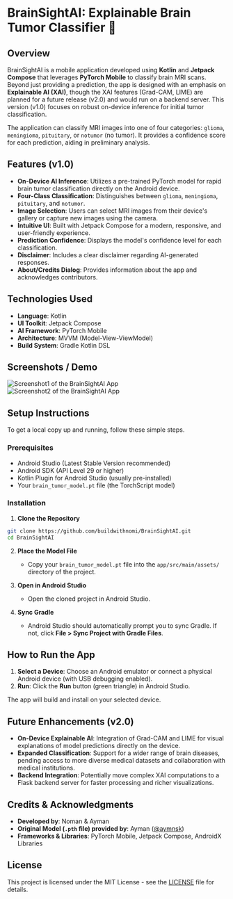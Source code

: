 # BrainSightAI: Explainable Brain Tumor Classifier 🧠

## Overview

BrainSightAI is a mobile application developed using **Kotlin** and **Jetpack Compose** that leverages **PyTorch Mobile** to classify brain MRI scans. Beyond just providing a prediction, the app is designed with an emphasis on **Explainable AI (XAI)**, though the XAI features (Grad-CAM, LIME) are planned for a future release (v2.0) and would run on a backend server. This version (v1.0) focuses on robust on-device inference for initial tumor classification.

The application can classify MRI images into one of four categories: `glioma`, `meningioma`, `pituitary`, or `notumor` (no tumor). It provides a confidence score for each prediction, aiding in preliminary analysis.

## Features (v1.0)

* **On-Device AI Inference**: Utilizes a pre-trained PyTorch model for rapid brain tumor classification directly on the Android device.
* **Four-Class Classification**: Distinguishes between `glioma`, `meningioma`, `pituitary`, and `notumor`.
* **Image Selection**: Users can select MRI images from their device's gallery or capture new images using the camera.
* **Intuitive UI**: Built with Jetpack Compose for a modern, responsive, and user-friendly experience.
* **Prediction Confidence**: Displays the model's confidence level for each classification.
* **Disclaimer**: Includes a clear disclaimer regarding AI-generated responses.
* **About/Credits Dialog**: Provides information about the app and acknowledges contributors.

## Technologies Used

* **Language**: Kotlin
* **UI Toolkit**: Jetpack Compose
* **AI Framework**: PyTorch Mobile
* **Architecture**: MVVM (Model-View-ViewModel)
* **Build System**: Gradle Kotlin DSL

## Screenshots / Demo
![Screenshot1 of the BrainSightAI App](app/src/main/assets/Screenshot_1.jpg)
![Screenshot2 of the BrainSightAI App](app/src/main/assets/Screenshot_2.jpg)


## Setup Instructions

To get a local copy up and running, follow these simple steps.

### Prerequisites

* Android Studio (Latest Stable Version recommended)
* Android SDK (API Level 29 or higher)
* Kotlin Plugin for Android Studio (usually pre-installed)
* Your `brain_tumor_model.pt` file (the TorchScript model)

### Installation

1.  **Clone the Repository**
```bash
git clone https://github.com/buildwithnomi/BrainSightAI.git
cd BrainSightAI
```

2.  **Place the Model File**
    * Copy your `brain_tumor_model.pt` file into the `app/src/main/assets/` directory of the project.

3.  **Open in Android Studio**
    * Open the cloned project in Android Studio.

4.  **Sync Gradle**
    * Android Studio should automatically prompt you to sync Gradle. If not, click **File > Sync Project with Gradle Files**.

## How to Run the App

1.  **Select a Device**: Choose an Android emulator or connect a physical Android device (with USB debugging enabled).
2.  **Run**: Click the **Run** button (green triangle) in Android Studio.

The app will build and install on your selected device.

## Future Enhancements (v2.0)

* **On-Device Explainable AI**: Integration of Grad-CAM and LIME for visual explanations of model predictions directly on the device.
* **Expanded Classification**: Support for a wider range of brain diseases, pending access to more diverse medical datasets and collaboration with medical institutions.
* **Backend Integration**: Potentially move complex XAI computations to a Flask backend server for faster processing and richer visualizations.

## Credits & Acknowledgments

* **Developed by**: Noman & Ayman
* **Original Model (`.pth` file) provided by**: Ayman ([@aymnsk](https://github.com/aymnsk))
* **Frameworks & Libraries**: PyTorch Mobile, Jetpack Compose, AndroidX Libraries

## License

This project is licensed under the MIT License - see the [LICENSE](LICENSE) file for details.